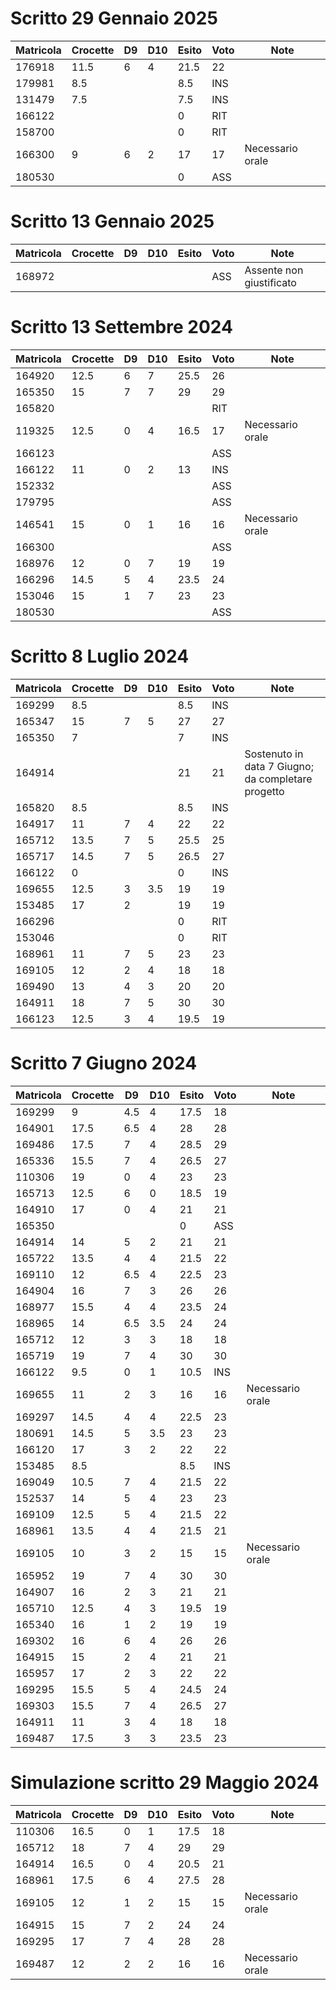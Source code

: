 # Scritto 29 Gennaio 2025
| Matricola | Crocette | D9 | D10 | Esito | Voto | Note             |
|-----------|----------|----|-----|-------|------|------------------|
| 176918    | 11.5     | 6  | 4   | 21.5  | 22   |                  |
| 179981    | 8.5      |    |     | 8.5   | INS  |                  |
| 131479    | 7.5      |    |     | 7.5   | INS  |                  |
| 166122    |          |    |     | 0     | RIT  |                  |
| 158700    |          |    |     | 0     | RIT  |                  |
| 166300    | 9        | 6  | 2   | 17    | 17   | Necessario orale |
| 180530    |          |    |     | 0     | ASS  |                  |


# Scritto 13 Gennaio 2025

| Matricola | Crocette | D9 | D10 | Esito | Voto | Note                     |
|-----------|----------|----|-----|-------|------|--------------------------|
| 168972    |          |    |     |       | ASS  | Assente non giustificato |

# Scritto 13 Settembre 2024

| Matricola | Crocette | D9 | D10 | Esito | Voto | Note             |
|-----------|----------|----|-----|-------|------|------------------|
| 164920    | 12.5     | 6  | 7   | 25.5  | 26   |                  |
| 165350    | 15       | 7  | 7   | 29    | 29   |                  |
| 165820    |          |    |     |       | RIT  |                  |
| 119325    | 12.5     | 0  | 4   | 16.5  | 17   | Necessario orale |
| 166123    |          |    |     |       | ASS  |                  |
| 166122    | 11       | 0  | 2   | 13    | INS  |                  |
| 152332    |          |    |     |       | ASS  |                  |
| 179795    |          |    |     |       | ASS  |                  |
| 146541    | 15       | 0  | 1   | 16    | 16   | Necessario orale |
| 166300    |          |    |     |       | ASS  |                  |
| 168976    | 12       | 0  | 7   | 19    | 19   |                  |
| 166296    | 14.5     | 5  | 4   | 23.5  | 24   |                  |
| 153046    | 15       | 1  | 7   | 23    | 23   |                  |
| 180530    |          |    |     |       | ASS  |                  |


# Scritto 8 Luglio 2024

| Matricola | Crocette | D9 | D10 | Esito | Voto | Note                                                |
|-----------|----------|----|-----|-------|------|-----------------------------------------------------|
| 169299    | 8.5      |    |     | 8.5   | INS  |                                                     |
| 165347    | 15       | 7  | 5   | 27    | 27   |                                                     |
| 165350    | 7        |    |     | 7     | INS  |                                                     |
| 164914    |          |    |     | 21    | 21   | Sostenuto in data 7 Giugno; da completare  progetto |
| 165820    | 8.5      |    |     | 8.5   | INS  |                                                     |
| 164917    | 11       | 7  | 4   | 22    | 22   |                                                     |
| 165712    | 13.5     | 7  | 5   | 25.5  | 25   |                                                     |
| 165717    | 14.5     | 7  | 5   | 26.5  | 27   |                                                     |
| 166122    | 0        |    |     | 0     | INS  |                                                     |
| 169655    | 12.5     | 3  | 3.5 | 19    | 19   |                                                     |
| 153485    | 17       | 2  |     | 19    | 19   |                                                     |
| 166296    |          |    |     | 0     | RIT  |                                                     |
| 153046    |          |    |     | 0     | RIT  |                                                     |
| 168961    | 11       | 7  | 5   | 23    | 23   |                                                     |
| 169105    | 12       | 2  | 4   | 18    | 18   |                                                     |
| 169490    | 13       | 4  | 3   | 20    | 20   |                                                     |
| 164911    | 18       | 7  | 5   | 30    | 30   |                                                     |
| 166123    | 12.5     | 3  | 4   | 19.5  | 19   |                                                     |


# Scritto 7 Giugno 2024

| Matricola | Crocette | D9   | D10  | Esito | Voto | Note             |
|-----------|----------|------|------|-------|------|------------------|
| 169299    | 9        | 4.5  | 4    | 17.5  | 18   |                  |
| 164901    | 17.5     | 6.5  | 4    | 28    | 28   |                  |
| 169486    | 17.5     | 7    | 4    | 28.5  | 29   |                  |
| 165336    | 15.5     | 7    | 4    | 26.5  | 27   |                  |
| 110306    | 19       | 0    | 4    | 23    | 23   |                  |
| 165713    | 12.5     | 6    | 0    | 18.5  | 19   |                  |
| 164910    | 17       | 0    | 4    | 21    | 21   |                  |
| 165350    |          |      |      | 0     | ASS  |                  |
| 164914    | 14       | 5    | 2    | 21    | 21   |                  |
| 165722    | 13.5     | 4    | 4    | 21.5  | 22   |                  |
| 169110    | 12       | 6.5  | 4    | 22.5  | 23   |                  |
| 164904    | 16       | 7    | 3    | 26    | 26   |                  |
| 168977    | 15.5     | 4    | 4    | 23.5  | 24   |                  |
| 168965    | 14       | 6.5  | 3.5  | 24    | 24   |                  |
| 165712    | 12       | 3    | 3    | 18    | 18   |                  |
| 165719    | 19       | 7    | 4    | 30    | 30   |                  |
| 166122    | 9.5      | 0    | 1    | 10.5  | INS  |                  |
| 169655    | 11       | 2    | 3    | 16    | 16   | Necessario orale |
| 169297    | 14.5     | 4    | 4    | 22.5  | 23   |                  |
| 180691    | 14.5     | 5    | 3.5  | 23    | 23   |                  |
| 166120    | 17       | 3    | 2    | 22    | 22   |                  |
| 153485    | 8.5      |      |      | 8.5   | INS  |                  |
| 169049    | 10.5     | 7    | 4    | 21.5  | 22   |                  |
| 152537    | 14       | 5    | 4    | 23    | 23   |                  |
| 169109    | 12.5     | 5    | 4    | 21.5  | 22   |                  |
| 168961    | 13.5     | 4    | 4    | 21.5  | 21   |                  |
| 169105    | 10       | 3    | 2    | 15    | 15   | Necessario orale |
| 165952    | 19       | 7    | 4    | 30    | 30   |                  |
| 164907    | 16       | 2    | 3    | 21    | 21   |                  |
| 165710    | 12.5     | 4    | 3    | 19.5  | 19   |                  |
| 165340    | 16       | 1    | 2    | 19    | 19   |                  |
| 169302    | 16       | 6    | 4    | 26    | 26   |                  |
| 164915    | 15       | 2    | 4    | 21    | 21   |                  |
| 165957    | 17       | 2    | 3    | 22    | 22   |                  |
| 169295    | 15.5     | 5    | 4    | 24.5  | 24   |                  |
| 169303    | 15.5     | 7    | 4    | 26.5  | 27   |                  |
| 164911    | 11       | 3    | 4    | 18    | 18   |                  |
| 169487    | 17.5     | 3    | 3    | 23.5  | 23   |                  |

# Simulazione scritto 29 Maggio 2024

| Matricola                     | Crocette | D9 | D10 | Esito | Voto | Note                              |
|-------------------------------|----------|----|-----|-------|------|-----------------------------------|
| 110306                        | 16.5     | 0  | 1   | 17.5  | 18   |                                   |
| 165712                        | 18       | 7  | 4   | 29    | 29   |                                   |
| 164914                        | 16.5     | 0  | 4   | 20.5  | 21   |                                   |
| 168961                        | 17.5     | 6  | 4   | 27.5  | 28   |                                   |
| 169105                        | 12       | 1  | 2   | 15    | 15   | Necessario orale                  |
| 164915                        | 15       | 7  | 2   | 24    | 24   |                                   |
| 169295                        | 17       | 7  | 4   | 28    | 28   |                                   |
| 169487                        | 12       | 2  | 2   | 16    | 16   | Necessario orale                  |
